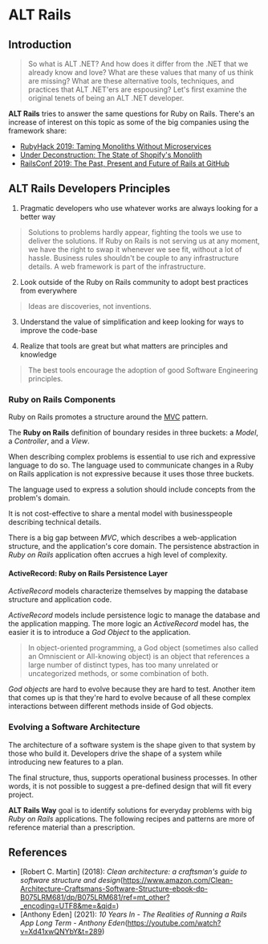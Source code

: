 # ALT Rails

## Introduction

> So what is ALT .NET? And how does it differ from the .NET that we already know and love? What are these values that many of us think are missing? What are these alternative tools, techniques, and practices that ALT .NET'ers are espousing? Let's first examine the original tenets of being an ALT .NET developer.

**ALT Rails** tries to answer the same questions for Ruby on Rails. There's an increase of interest on this topic as some of the big companies using the framework share: 

- [RubyHack 2019: Taming Monoliths Without Microservices](https://www.youtube.com/watch?v=uBSIKLgOz_o)
- [Under Deconstruction: The State of Shopify's Monolith](https://shopify.engineering/shopify-monolith)
- [RailsConf 2019: The Past, Present and Future of Rails at GitHub](https://www.youtube.com/watch?v=vIScxVu00bs)


## ALT Rails Developers Principles 

1. Pragmatic developers who use whatever works are always looking for a better way
> Solutions to problems hardly appear, fighting the tools we use to deliver the solutions.
> If Ruby on Rails is not serving us at any moment, we have the right to swap it whenever we see fit, without a lot of hassle. Business rules shouldn't be couple to any infrastructure details.  A web framework is part of the infrastructure. 
  
2. Look outside of the Ruby on Rails community to adopt best practices from everywhere
> Ideas are discoveries, not inventions. 

3. Understand the value of simplification and keep looking for ways to improve the code-base


4. Realize that tools are great but what matters are principles and knowledge
> The best tools encourage the adoption of good Software Engineering principles.

### Ruby on Rails Components

Ruby on Rails promotes a structure around the [MVC](https://en.wikipedia.org/wiki/Model%E2%80%93view%E2%80%93controller) pattern.

The **Ruby on Rails** definition of boundary resides in three buckets: a *Model*, a *Controller*, and a *View*.

When describing complex problems is essential to use rich and expressive language to do so. The language used to communicate changes in a Ruby on Rails application is not expressive because it uses those three buckets. 

The language used to express a solution should include concepts from the problem's domain.

It is not cost-effective to share a mental model with businesspeople describing technical details. 

There is a big gap between *MVC*, which describes a web-application structure, and the application's core domain. The persistence abstraction in *Ruby on Rails* application often accrues a high level of complexity. 

#### ActiveRecord: Ruby on Rails Persistence Layer 

*ActiveRecord* models characterize themselves by mapping the database structure and application code. 
  
*ActiveRecord* models include persistence logic to manage the database and the application mapping. The more logic an *ActiveRecord* model has, the easier it is to introduce a *God Object* to the application. 

> In object-oriented programming, a God object (sometimes also called an Omniscient or All-knowing object) is an object that references a large number of distinct types, has too many unrelated or uncategorized methods, or some combination of both. 

*God objects* are hard to evolve because they are hard to test. Another item that comes up is that they're hard to evolve because of all these complex interactions between different methods inside of God objects.

### Evolving a Software Architecture

The architecture of a software system is the shape given to that system by those who build it. Developers drive the shape of a system while introducing new features to a plan.

The final structure, thus, supports operational business processes. In other words, it is not possible to suggest a pre-defined design that will fit every project.

**ALT Rails Way** goal is to identify solutions for everyday problems with big *Ruby on Rails* applications. The following recipes and patterns are more of reference material than a prescription. 


## References

* [Robert C. Martin] (2018): *Clean architecture: a craftsman's guide to software structure and design*(https://www.amazon.com/Clean-Architecture-Craftsmans-Software-Structure-ebook-dp-B075LRM681/dp/B075LRM681/ref=mt_other?_encoding=UTF8&me=&qid=)
* [Anthony Eden] (2021): *10 Years In - The Realities of Running a Rails App Long Term - Anthony Eden*(https://youtube.com/watch?v=Xd41xwQNYbY&t=289)




